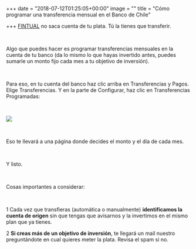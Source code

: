+++
date = "2018-07-12T01:25:05+00:00"
image = ""
title = "Cómo programar una transferencia mensual en el Banco de Chile"

+++
[FINTUAL](http://www.fintual.com) no saca cuenta de tu plata. Tú la tienes que transferir.

<br>

Algo que puedes hacer es programar transferencias mensuales en la cuenta de tu banco (da lo mismo lo que hayas invertido antes, puedes sumarle un monto fijo cada mes a tu objetivo de inversión).

<br>

Para eso, en tu cuenta del banco haz clic arriba en Transferencias y Pagos. Elige Transferencias. Y en la parte de Configurar, haz clic en Transferencias Programadas:

<br>

![](https://cdn-images-1.medium.com/max/800/1\*rBvj3KsEU3SE9ZbWyEnGLQ.png)

<br>

Eso te llevará a una página donde decides el monto y el día de cada mes. 

<br>

Y listo.

<br>

Cosas importantes a considerar:

<br>

1 Cada vez que transfieras (automática o manualmente) **identificamos la cuenta de origen** sin que tengas que avisarnos y la invertimos en el mismo plan que ya tienes.

2 **Si creas más de un objetivo de inversión**, te llegará un mail nuestro preguntándote en cual quieres meter la plata. Revisa el spam si no.